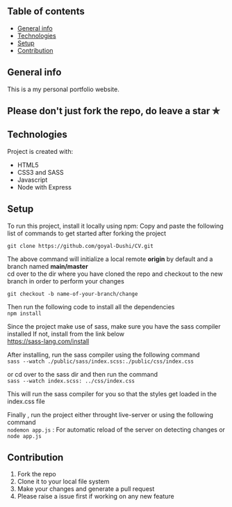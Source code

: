 ## Table of contents
* [General info](#general-info)
* [Technologies](#technologies)
* [Setup](#setup)
* [Contribution](#contribution)

## General info
This is a my personal portfolio website. <br/>
## **Please don't just fork the repo, do leave a star &#x272F;**


## Technologies
Project is created with:
* HTML5
* CSS3 and SASS
* Javascript
* Node with Express

	
## Setup
To run this project, install it locally using npm:
Copy and paste the following list of commands to get started after forking the project <br/>

`git clone https://github.com/goyal-Dushi/CV.git`

The above command will initialize a local remote **origin** by default and a branch named **main/master** <br/>
cd over to the dir where you have cloned the repo and checkout to the new branch in order to perform your changes <br />

`git checkout -b name-of-your-branch/change`

Then run the following code to install all the dependencies <br/>
`npm install` 

Since the project make use of sass, make sure you have the sass compiler installed
If not, install from the link below <br/>
https://sass-lang.com/install

After installing, run the sass compiler using the following command <br/> 
`sass --watch ./public/sass/index.scss:./public/css/index.css`

or cd over to the sass dir and then run the command <br/>
`sass --watch index.scss: ../css/index.css`

This will run the sass compiler for you so that the styles get loaded in the index.css file

Finally , run the project either throught live-server or using the following command <br/>
`nodemon app.js` : For automatic reload of the server on detecting changes 
or <br/>
`node app.js`

## Contribution
1) Fork the repo 
2) Clone it to your local file system
3) Make your changes and generate a pull request 
4) Please raise a issue first if working on any new feature
